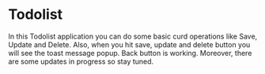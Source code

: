 # Todolist
In this Todolist application you can do some basic curd operations like Save, Update and Delete. Also, when you hit save, update and delete button you will see the
toast message popup. Back button is working. Moreover, there are some updates in progress so stay tuned.
